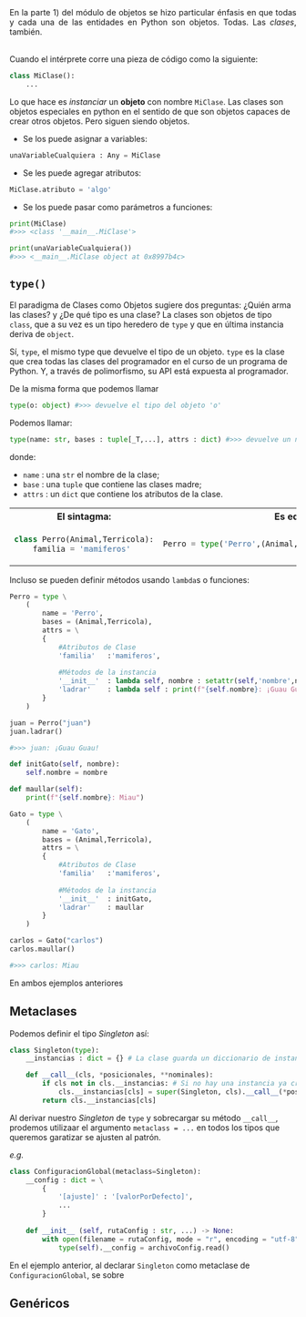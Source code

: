 <div style="text-align: justify">
En la parte 1) del módulo de objetos se hizo particular énfasis en que todas y cada una de las entidades en Python son objetos. Todas. Las <i>clases</i>, también.
</div><br>

Cuando el intérprete corre una pieza de código como la siguiente:
```Python
class MiClase():
    ...
```
Lo que hace es *instanciar* un **objeto** con nombre `MiClase`.
Las clases son objetos especiales en python en el sentido de que son objetos capaces de crear otros objetos. Pero siguen siendo objetos.

- Se los puede asignar a variables:
```Python
unaVariableCualquiera : Any = MiClase
```
- Se les puede agregar atributos:
```Python
MiClase.atributo = 'algo'
```
- Se los puede pasar como parámetros a funciones:
```Python
print(MiClase)
#>>> <class '__main__.MiClase'>

print(unaVariableCualquiera())
#>>> <__main__.MiClase object at 0x8997b4c>
```


## `type()`
El paradigma de Clases como Objetos sugiere dos preguntas: ¿Quién arma las clases? y ¿De qué tipo es una clase?
La clases son objetos de tipo `class`, que a su vez es un tipo heredero de `type`  y que en última instancia deriva de `object`.

Sí, `type`, el mismo type que devuelve el tipo de un objeto. `type` es la clase que crea todas las clases del programador en el curso de un programa de Python. Y, a través de polimorfismo, su API está expuesta al programador.  

De la misma forma que podemos llamar
```Python
type(o: object) #>>> devuelve el tipo del objeto 'o'
```
Podemos llamar:
```Python
type(name: str, bases : tuple[_T,...], attrs : dict) #>>> devuelve un nuevo objeto del tipo clase con la estructura provista.
```
donde:  
- `name`  : una `str` el nombre de la clase;
- `base`  : una `tuple` que contiene las clases madre;
- `attrs` : un `dict` que contiene los atributos de la clase.  

<table>
<tr>
<th>El sintagma:</th>
<th>Es equivalente a:</th>
</tr>
<tr>
<td>

```Python
class Perro(Animal,Terricola):
    familia = 'mamiferos'
```     
</td>
<td>

```Python
Perro = type('Perro',(Animal,Terricola),{'familia':'mamiferos'})
```
</td>
</tr>
</table>

Incluso se pueden definir métodos usando `lambda`s o funciones:
```Python
Perro = type \
    (
        name = 'Perro',
        bases = (Animal,Terricola),
        attrs = \
        {
            #Atributos de Clase
            'familia'   :'mamiferos',
            
            #Métodos de la instancia
            '__init__'  : lambda self, nombre : setattr(self,'nombre',nombre),
            'ladrar'    : lambda self : print(f"{self.nombre}: ¡Guau Guau!")
        }
    )

juan = Perro("juan")
juan.ladrar()

#>>> juan: ¡Guau Guau!

def initGato(self, nombre):
    self.nombre = nombre

def maullar(self):
    print(f"{self.nombre}: Miau")

Gato = type \
    (
        name = 'Gato',
        bases = (Animal,Terricola),
        attrs = \
        {
            #Atributos de Clase
            'familia'   :'mamiferos',
            
            #Métodos de la instancia
            '__init__'  : initGato,
            'ladrar'    : maullar
        }
    )

carlos = Gato("carlos")
carlos.maullar()

#>>> carlos: Miau
```

En ambos ejemplos anteriores

## Metaclases

Podemos definir el tipo *Singleton* así:
```Python
class Singleton(type):
    __instancias : dict = {} # La clase guarda un diccionario de instancias.

    def __call__(cls, *posicionales, **nominales):
        if cls not in cls.__instancias: # Si no hay una instancia ya creada, se crea una nueva.
            cls.__instancias[cls] = super(Singleton, cls).__call__(*posicionales, **nominales) # Se usa la clase (cls) para determinar la llave de cada entrada en el diccionario. Garantizando que no haya coliciones.
        return cls.__instancias[cls]
```

Al derivar nuestro *Singleton* de `type` y sobrecargar su método `__call__`, prodemos utilizaar el argumento  `metaclass = ...` en todos los tipos que queremos garatizar se ajusten al patrón.

*e.g.*
```Python
class ConfiguracionGlobal(metaclass=Singleton):
    __config : dict = \
        {
            '[ajuste]' : '[valorPorDefecto]',
            ...
        }
    
    def __init__ (self, rutaConfig : str, ...) -> None:
        with open(filename = rutaConfig, mode = "r", encoding = "utf-8") as archivoConfig:
            type(self).__config = archivoConfig.read()
```

En el ejemplo anterior, al declarar `Singleton` como metaclase de `ConfiguracionGlobal`, se sobre


## Genéricos